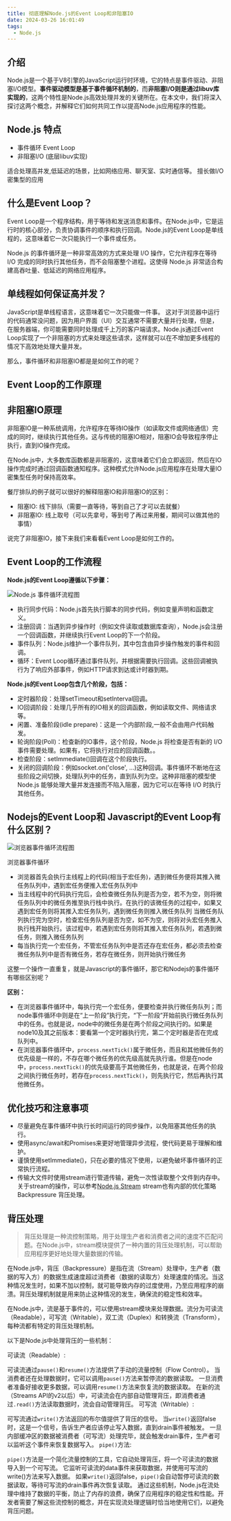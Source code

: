 ```yaml
---
title: 彻底理解Node.js的Event Loop和非阻塞IO
date: 2024-03-26 16:01:49
tags: 
  - Node.js
---
```


## 介绍
Node.js是一个基于V8引擎的JavaScript运行时环境，它的特点是事件驱动、非阻塞I/O模型。**事件驱动模型是基于事件循环机制的**，而**非阻塞I/O则是通过libuv库实现的**，这两个特性是Node.js高效处理并发的关键所在。在本文中，我们将深入探讨这两个概念，并解释它们如何共同工作以提高Node.js应用程序的性能。

## Node.js 特点
- 事件循环 Event Loop
- 非阻塞I/O (底层libuv实现)

适合处理高并发,低延迟的场景，比如网络应用、聊天室、实时通信等。
擅长做I/O密集型的应用

## 什么是Event Loop？

Event Loop是一个程序结构，用于等待和发送消息和事件。在Node.js中，它是运行时的核心部分，负责协调事件的顺序和执行回调。Node.js的Event Loop是单线程的，这意味着它一次只能执行一个事件或任务。

Node.js 的事件循环是一种非常高效的方式来处理 I/O 操作，它允许程序在等待 I/O 完成的同时执行其他任务，而不会阻塞整个进程。这使得 Node.js 非常适合构建高吞吐量、低延迟的网络应用程序。


## 单线程如何保证高并发？
JavaScript是单线程语言，这意味着它一次只能做一件事。 这对于浏览器中运行的代码通常没问题，因为用户界面（UI）交互通常不需要大量并行处理，但是，在服务器端，你可能需要同时处理成千上万的客户端请求。Node.js通过Event Loop实现了一个非阻塞的方式来处理这些请求，这样就可以在不增加更多线程的情况下高效地处理大量并发。

那么，事件循环和非阻塞IO都是是如何工作的呢？

## Event Loop的工作原理


## 非阻塞IO原理
非阻塞IO是一种系统调用，允许程序在等待IO操作（如读取文件或网络通信）完成的同时，继续执行其他任务。这与传统的阻塞IO相对，阻塞IO会导致程序停止执行，直到IO操作完成。

在Node.js中，大多数库函数都是非阻塞的，这意味着它们会立即返回，然后在IO操作完成时通过回调函数通知程序。这种模式允许Node.js应用程序在处理大量IO密集型任务时保持高效率。

餐厅排队的例子就可以很好的解释阻塞IO和非阻塞IO的区别：
- 阻塞IO: 线下排队（需要一直等待，等到自己了才可以去就餐）
- 非阻塞IO: 线上取号（可以先拿号，等到号了再过来用餐，期间可以做其他的事情）


说完了非阻塞IO，接下来我们来看看Event Loop是如何工作的。

## Event Loop的工作流程

**Node.js的Event Loop遵循以下步骤：**

[//]: # (![Node.js 事件循环流程图]&#40;http://oss.anyways.fun/blog/sYQQps.png&#41;)

![Node.js 事件循环流程图](http://oss.anyways.fun/blog/qBEWIT.png)

- 执行同步代码：Node.js首先执行脚本的同步代码，例如变量声明和函数定义。
- 注册回调：当遇到异步操作时（例如文件读取或数据库查询），Node.js会注册一个回调函数，并继续执行Event Loop的下一个阶段。
- 事件队列：Node.js维护一个事件队列，其中包含由异步操作触发的事件和回调。
- 循环：Event Loop循环通过事件队列，并根据需要执行回调。这些回调被执行为了响应外部事件，例如HTTP请求到达或计时器到期。

**Node.js的Event Loop包含几个阶段，包括：**
- 定时器阶段：处理setTimeout和setInterval回调。
- IO回调阶段：处理几乎所有的IO相关的回调函数，例如读取文件、网络请求等。
- 闲置、准备阶段(idle prepare)：这是一个内部阶段,一般不会由用户代码触发。
- 轮询阶段(Poll)：检查新的IO事件，这个阶段，Node.js 将检查是否有新的 I/O 事件需要处理。如果有，它将执行对应的回调函数。。
- 检查阶段：setImmediate()回调在这个阶段执行。
- 关闭的回调阶段：例如socket.on('close', ...)这种回调。事件循环不断地在这些阶段之间切换，处理队列中的任务，直到队列为空。这种非阻塞的模型使 Node.js 能够处理大量并发连接而不陷入阻塞，因为它可以在等待 I/O 时执行其他任务。

## Nodejs的Event Loop和 Javascript的Event Loop有什么区别？
![浏览器事件循环流程图](http://oss.anyways.fun/blog/uzatJV.png)


浏览器事件循环
- 浏览器首先会执行主线程上的代码(相当于宏任务)，遇到微任务便将其推入微任务队列中，遇到宏任务便推入宏任务队列中
- 当主线程中的代码执行完后，会检查微任务队列是否为空，若不为空，则将微任务队列中的微任务推至执行栈中执行。在执行的该微任务的过程中，如果又遇到宏任务则将其推入宏任务队列，遇到微任务则推入微任务队列
当微任务队列执行完为空时，检查宏任务队列是否为空，如不为空，则将对头宏任务推入执行栈开始执行。该过程中，若遇到宏任务则将其推入宏任务队列，若遇到微任务，则推入微任务队列
- 每当执行完一个宏任务，不管宏任务队列中是否还存在宏任务，都必须去检查微任务队列中是否有微任务，若存在微任务，则开始执行微任务

这整一个操作一直重复，就是Javascript的事件循环，那它和Nodejs的事件循环有哪些区别呢？

**区别：**
- 在浏览器事件循环中，每执行完一个宏任务，便要检查并执行微任务队列；而node事件循环中则是在“上一阶段”执行完，“下一阶段”开始前执行微任务队列中的任务。也就是说，node中的微任务是在两个阶段之间执行的。如果是node10及其之前版本：要看第一个定时器执行完，第二个定时器是否在完成队列中。
-  在浏览器事件循环中，`process.nextTick()`属于微任务，而且和其他微任务的优先级是一样的，不存在哪个微任务的优先级高就先执行谁。但是在node中，`process.nextTick()`的优先级要高于其他微任务，也就是说，在两个阶段之间执行微任务时，若存在`process.nextTick()`，则先执行它，然后再执行其他微任务。


## 优化技巧和注意事项
- 尽量避免在事件循环中执行长时间运行的同步操作，以免阻塞其他任务的执行。
- 使用async/await和Promises来更好地管理异步流程，使代码更易于理解和维护。
- 谨慎使用setImmediate()，只在必要的情况下使用，以避免破坏事件循环的正常执行流程。
- 传输大文件时使用stream进行管道传输，避免一次性读取整个文件到内存中。关于stream的操作，可以参考[Node.js Stream](https://nodejs.org/api/stream.html) stream也有内部的优化策略 Backpressure 背压处理。

## 背压处理
> 背压处理是一种流控制策略，用于处理生产者和消费者之间的速度不匹配问题。在Node.js中，stream模块提供了一种内置的背压处理机制，可以帮助应用程序更好地处理大量数据的传输。

在Node.js中，背压（Backpressure）是指在流（Stream）处理中，生产者（数据的写入方）的数据生成速度超过消费者（数据的读取方）处理速度的情况。当这种情况发生时，如果不加以控制，就可能导致内存的过度使用，乃至应用程序的崩溃。背压处理机制就是用来防止这种情况的发生，确保流的稳定性和效率。

在Node.js中，流是基于事件的，可以使用stream模块来处理数据。流分为可读流（Readable），可写流（Writable），双工流（Duplex）和转换流（Transform），每种流都有特定的背压处理机制。

以下是Node.js中处理背压的一些机制：

可读流（Readable）:

可读流通过`pause()`和`resume()`方法提供了手动的流量控制（Flow Control）。
当消费者还在处理数据时，它可以调用`pause()`方法来暂停流的数据读取。
一旦消费者准备好接收更多数据，可以调用`resume()`方法来恢复流的数据读取。
在新的流（Streams API的v2以后）中，可读流会在内部自动管理背压，即消费者通过`.read()`方法读取数据时，流会自动管理背压。
可写流（Writable）:

可写流通过`write()`方法返回的布尔值提供了背压的信号。
当`write()`返回false时，这是一个信号，告诉生产者应该停止写入数据，直到drain事件被触发。
一旦内部缓冲区的数据被消费者（可写流）处理完毕，就会触发drain事件，生产者可以监听这个事件来恢复数据写入。
`pipe()`方法:

`pipe()`方法是一个简化流量控制的工具，它自动处理背压，将一个可读流的数据导入到一个可写流。
它监听可读流的data事件来获取数据，并使用可写流的write()方法来写入数据。
如果`write()`返回false，`pipe()`会自动暂停可读流的数据读取，等待可写流的drain事件再次恢复读取。
通过这些机制，Node.js在流处理中维持了数据的平衡，防止了内存的浪费，确保了应用程序的稳定性和性能。开发者需要了解这些流控制的概念，并在实现流处理逻辑时恰当地使用它们，以避免背压问题。


